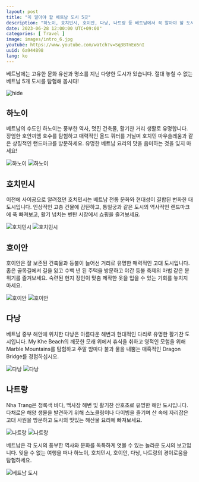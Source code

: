 ```yaml
---
layout: post
title: "꼭 알아야 할 베트남 도시 5곳"
description: "하노이, 호치민시, 호이안, 다낭, 나트랑 등 베트남에서 꼭 알아야 할 도시를 발견해보세요! 풍부한 문화 유산과 멋진 명소가 있는 이 도시들은 비교할 수 없는 여행 경험을 제공합니다. #베트남도시 #하노이 #호치민시 #호이안 #다낭 #나트랑"
date: 2023-06-28 12:00:00 UTC+09:00"
categories: [ Travel ]
image: images/intro_6.jpg
youtube: https://www.youtube.com/watch?v=Sq3BTnEo5nI
uuid: 6a944898
lang: ko
---
```


베트남에는 고유한 문화 유산과 명소를 지닌 다양한 도시가 있습니다. 절대 놓칠 수 없는 베트남 5개 도시를 탐험해 봅시다!

![hide](images/intro_6.jpg)


## 하노이
베트남의 수도인 하노이는 풍부한 역사, 멋진 건축물, 활기찬 거리 생활로 유명합니다. 장엄한 호안끼엠 호수를 탐험하고 매력적인 올드 쿼터를 거닐며 호치민 마우솔레움과 같은 상징적인 랜드마크를 방문하세요. 유명한 베트남 요리의 맛을 음미하는 것을 잊지 마세요!

![하노이](images/main1_1.jpg)
![하노이](images/main1_2.jpg)


## 호치민시
이전에 사이공으로 알려졌던 호치민시는 베트남 전통 ​​문화와 현대성이 결합된 번화한 대도시입니다. 인상적인 고층 건물에 감탄하고, 통일궁과 같은 도시의 역사적인 랜드마크에 푹 빠져보고, 활기 넘치는 벤탄 시장에서 쇼핑을 즐겨보세요.

![호치민시](images/main2_1.jpg)
![호치민시](images/main2_2.jpg)


## 호이안
호이안은 잘 보존된 건축물과 등불이 늘어선 거리로 유명한 매력적인 고대 도시입니다. 좁은 골목길에서 길을 잃고 수백 년 된 주택을 방문하고 야간 등불 축제의 마법 같은 분위기를 즐겨보세요. 숙련된 현지 장인이 맞춤 제작한 옷을 입을 수 있는 기회를 놓치지 마세요.

![호이안](images/main3_2.jpg)
![호이안](images/main3_4.jpg)


## 다낭
베트남 중부 해안에 위치한 다낭은 아름다운 해변과 현대적인 다리로 유명한 활기찬 도시입니다. My Khe Beach의 깨끗한 모래 위에서 휴식을 취하고 영적인 모험을 위해 Marble Mountains를 탐험하고 주말 밤마다 불과 물을 내뿜는 매혹적인 Dragon Bridge를 경험하십시오.

![다낭](images/main4_1.jpg)
![다낭](images/main4_2.jpg)


## 나트랑
Nha Trang은 청록색 바다, 백사장 해변 및 활기찬 산호초로 유명한 해안 도시입니다. 다채로운 해양 생물을 발견하기 위해 스노클링이나 다이빙을 즐기며 산 속에 자리잡은 고대 사원을 방문하고 도시의 맛있는 해산물 요리에 빠져보세요.

![나트랑](images/main5_1.jpg)
![나트랑](images/main5_2.jpg)




베트남은 각 도시의 풍부한 역사와 문화를 독특하게 엿볼 수 있는 놀라운 도시의 보고입니다. 잊을 수 없는 여행을 떠나 하노이, 호치민시, 호이안, 다낭, 나트랑의 경이로움을 탐험하세요.

![베트남 도시](images/intro_7.jpg)
